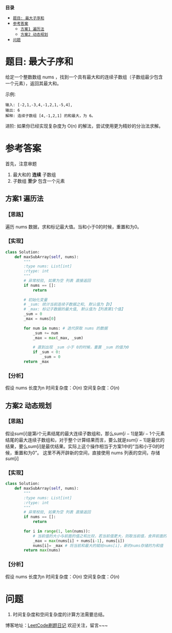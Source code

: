 **目录**
- <a href="#tm">`题目: 最大子序和`</a>
- <a href="#ckda">`参考答案`</a>
    - <a href="#fa1">`方案1 遍历法`</a>
    - <a href="#fa2">`方案2 动态规划`</a>
- <a href="#grzj">`问题`</a>

	
<a id="tm"/>

# 题目: 最大子序和

给定一个整数数组 nums ，找到一个具有最大和的连续子数组（子数组最少包含一个元素），返回其最大和。

示例:
```
输入: [-2,1,-3,4,-1,2,1,-5,4],
输出: 6
解释: 连续子数组 [4,-1,2,1] 的和最大，为 6。
```
进阶:
如果你已经实现复杂度为 O(n) 的解法，尝试使用更为精妙的分治法求解。

<a id="ckda"/>

# 参考答案
首先，注意审题
1. 最大和的 **连续** 子数组
2. 子数组 **至少** 包含一个元素

<a id="fa1"/>

## 方案1 遍历法
### 【思路】
遍历 nums 数据，求和标记最大值。当和小于0的时候，重置和为0。
### 【实现】
```python
class Solution:
    def maxSubArray(self, nums):
        """
        :type nums: List[int]
        :rtype: int
        """
        # 异常校验, 如果为空 列表 直接返回
        if nums == []:
            return 
        
        # 初始化变量 
        # _sum: 统计当前连续子数据之和, 默认值为【0】
        # _max: 标记子数据的最大值, 默认值为【列表第1个值】
        _sum = 0
        _max = nums[0]
        
        for num in nums: # 迭代获取 nums 的数据
            _sum += num
            _max = max(_max, _sum)
            
            # 直到出现 _sum 小于 0的时候，重置 _sum 的值为0
            if _sum < 0:
                _sum = 0
        return _max
```
### 【分析】
假设 nums 长度为n
时间复杂度：$O(n)$
空间复杂度：$O(n)$

<a id="fa2"/>

## 方案2 动态规划
### 【思路】
假设$sum[i]$是第$i$个元素结尾的最大连续子数组和，那么$sum[i-1]$是第$i-1$个元素结尾的最大连续子数组和，对于整个计算结果而言，要么就是$sum[i-1]$是最优的结果，要么$sum[i]$是最优结果。实际上这个操作相当于方案1中的“当和小于0的时候，重置和为0”。
这里不再开辟新的空间，直接使用 nums 列表的空间，存储$sum[i]$
### 【实现】
```python
class Solution:
    def maxSubArray(self, nums):
        """
        :type nums: List[int]
        :rtype: int
        """
        # 异常校验, 如果为空 列表 直接返回
        if nums == []:
            return 
        
        for i in range(1, len(nums)):  
            # 当前值的大小与前面的值之和比较，若当前值更大，则取当前值，舍弃前面的值之和  
            _max = max(nums[i] + nums[i-1], nums[i])  
            nums[i]= _max # 将当前和最大的赋给nums[i]，新的nums存储的为和值  
        return max(nums)
```
### 【分析】
假设 nums 长度为n
时间复杂度：$O(n)$
空间复杂度：$O(n)$

<a id="wt"/>

# 问题
1. 时间复杂度和空间复杂度的计算方法需要总结。

博客地址：[LeetCode刷题日记](https://blog.csdn.net/q370835062/column/info/30688) 欢迎关注，留言~~~
